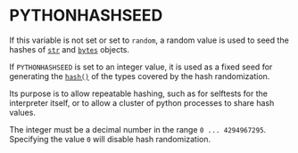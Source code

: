 # PYTHONHASHSEED

If this variable is not set or set to `random`, a random value is used to seed the hashes of [`str`](/built-in-types/str/) and [`bytes`](/built-in-types/bytes/) objects.

If `PYTHONHASHSEED` is set to an integer value, it is used as a fixed seed for generating the [`hash()`](/built-in-functions/hash.md) of the types covered by the hash randomization.

Its purpose is to allow repeatable hashing, such as for selftests for the interpreter itself, or to allow a cluster of python processes to share hash values.

The integer must be a decimal number in the range `0 ... 4294967295`. Specifying the value `0` will disable hash randomization.
